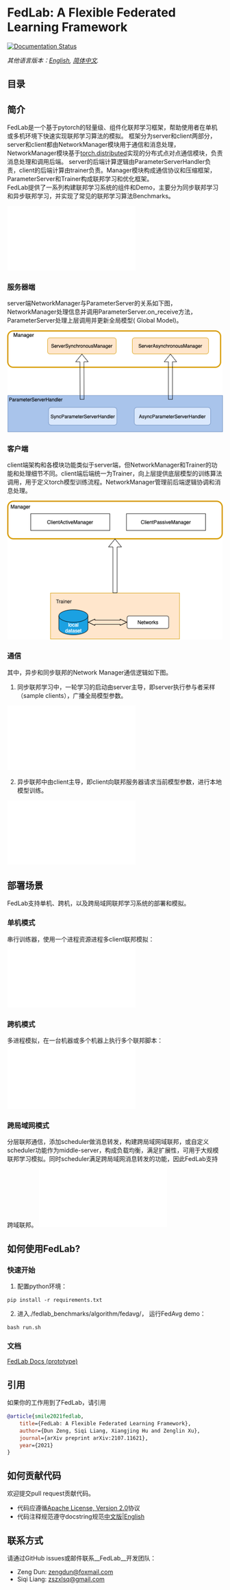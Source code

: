 # FedLab: A Flexible Federated Learning Framework

[![Documentation Status](https://readthedocs.com/projects/fedlab-fedlab/badge/?version=latest&token=24c27118c61cc32da390946ad541028871fb336025d47404d1b6be000727ac4a)](https://fedlab-fedlab.readthedocs-hosted.com/en/latest/?badge=latest)

_其他语言版本：[English](README.md), [简体中文](README.zh-cn.md)._

## 目录





## 简介

FedLab是一个基于pytorch的轻量级、组件化联邦学习框架，帮助使用者在单机或多机环境下快速实现联邦学习算法的模拟。 
框架分为server和client两部分，server和client都由NetworkManager模块用于通信和消息处理，NetworkManager模块基于[torch.distributed](https://pytorch.org/docs/stable/distributed.html)实现的分布式点对点通信模块，负责消息处理和调用后端。
server的后端计算逻辑由ParameterServerHandler负责，client的后端计算由trainer负责。Manager模块构成通信协议和压缩框架，ParameterServer和Trainer构成联邦学习和优化框架。  
FedLab提供了一系列构建联邦学习系统的组件和Demo，主要分为同步联邦学习和异步联邦学习，并实现了常见的联邦学习算法Benchmarks。

![image](./docs/imgs/fedlab-overview.pdf?raw=True)

### 服务器端

server端NetworkManager与ParameterServer的关系如下图，NetworkManager处理信息并调用ParameterServer.on_receive方法，ParameterServer处理上层调用并更新全局模型(
Global Model)。

![image](./docs/imgs/fedlab-server.png?raw=True)

### 客户端

client端架构和各模块功能类似于server端，但NetworkManager和Trainer的功能和处理细节不同。client端后端统一为Trainer，向上层提供底层模型的训练算法调用，用于定义torch模型训练流程。NetworkManager管理前后端逻辑协调和消息处理。

![image](./docs/imgs/fedlab-client.png?raw=True)

### 通信

其中，异步和同步联邦的Network Manager通信逻辑如下图。

1. 同步联邦学习中，一轮学习的启动由server主导，即server执行参与者采样（sample clients），广播全局模型参数。

![同步通信](./docs/imgs/fedlab-sychronous.pdf?raw=True)

2. 异步联邦中由client主导，即client向联邦服务器请求当前模型参数，进行本地模型训练。

![异步通信](./docs/imgs/fedlab-asychronous.pdf?raw=True)

## 部署场景

FedLab支持单机、跨机，以及跨局域网联邦学习系统的部署和模拟。

### 单机模式

串行训练器，使用一个进程资源进程多client联邦模拟：
![image](./docs/imgs/fedlab-SerialTrainer.pdf?raw=True)

### 跨机模式

多进程模拟，在一台机器或多个机器上执行多个联邦脚本：
![image](./docs/imgs/fedlab-multi_process.pdf?raw=True)

### 跨局域网模式

分层联邦通信，添加scheduler做消息转发，构建跨局域网域联邦，或自定义scheduler功能作为middle-server，构成负载均衡，满足扩展性，可用于大规模联邦学习模拟。同时scheduler满足跨局域网消息转发的功能，因此FedLab支持跨域联邦。
![image](./docs/imgs/fedlab-hierarchical.pdf?raw=True)

## 如何使用FedLab?

### 快速开始

1. 配置python环境：

```shell
pip install -r requirements.txt
```

2. 进入./fedlab_benchmarks/algorithm/fedavg/， 运行FedAvg demo：

```shell
bash run.sh 
```

### 文档

[FedLab Docs (prototype)](https://fedlab.readthedocs.io/en/latest/)



## 引用

如果你的工作用到了FedLab，请引用

```bibtex
@article{smile2021fedlab,  
    title={FedLab: A Flexible Federated Learning Framework},  
    author={Dun Zeng, Siqi Liang, Xiangjing Hu and Zenglin Xu},  
    journal={arXiv preprint arXiv:2107.11621},  
    year={2021}
}
```



## 如何贡献代码

欢迎提交pull request贡献代码。

- 代码应遵循[Apache License, Version 2.0](https://www.apache.org/licenses/LICENSE-2.0.html)协议
- 代码注释规范遵守docstring规范[中文版](https://zh-google-styleguide.readthedocs.io/en/latest/google-python-styleguide/python_style_rules/)|[English](https://google.github.io/styleguide/pyguide.html)



## 联系方式

请通过GitHub issues或邮件联系__FedLab__开发团队：

- Zeng Dun: zengdun@foxmail.com
- Siqi Liang: zszxlsq@gmail.com


